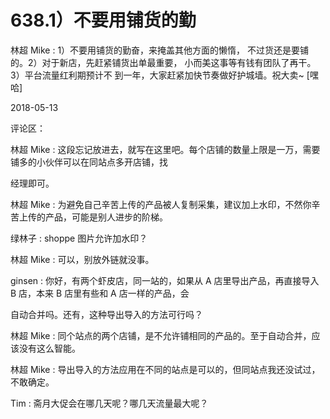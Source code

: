 # 638.1）不要用铺货的勤

林超 Mike : 1）不要用铺货的勤奋，来掩盖其他方面的懒惰， 不过货还是要铺的。2）对于新店，先赶紧铺货出单最重要， 小而美这事等有钱有团队了再干。3）平台流量红利期预计不 到一年，大家赶紧加快节奏做好护城墙。祝大卖~ [嘿哈]

2018-05-13

评论区：

林超 Mike : 这段忘记放进去，就写在这里吧。每个店铺的数量上限是一万，需要铺多的小伙伴可以在同站点多开店铺，找

经理即可。

林超 Mike : 为避免自己辛苦上传的产品被人复制采集，建议加上水印，不然你辛苦上传的产品，可能是别人进步的阶梯。

绿林子 : shoppe 图片允许加水印？

林超 Mike : 可以，别放外链就没事。

ginsen : 你好，有两个虾皮店，同一站的，如果从 A 店里导出产品，再直接导入 B 店，本来 B 店里有些和 A 店一样的产品，会

自动合并吗。还有，这种导出导入的方法可行吗？

林超 Mike : 同个站点的两个店铺，是不允许铺相同的产品的。至于自动合并，应该没有这么智能。

林超 Mike : 导出导入的方法应用在不同的站点是可以的，但同站点我还没试过，不敢确定。

Tim : 斋月大促会在哪几天呢？哪几天流量最大呢？